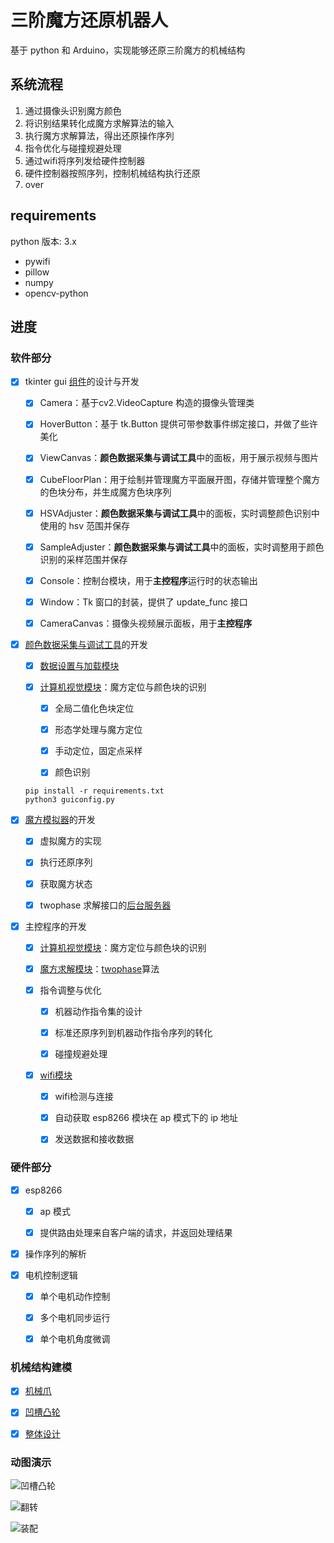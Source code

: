 # 三阶魔方还原机器人

基于 python 和 Arduino，实现能够还原三阶魔方的机械结构



## 系统流程

1. 通过摄像头识别魔方颜色
2. 将识别结果转化成魔方求解算法的输入
3. 执行魔方求解算法，得出还原操作序列
3. 指令优化与碰撞规避处理
4. 通过wifi将序列发给硬件控制器
5. 硬件控制器按照序列，控制机械结构执行还原
6. over



## requirements

python 版本: 3.x


+ pywifi
+ pillow
+ numpy
+ opencv-python 



## 进度

### 软件部分

- [x] tkinter gui [组件](https://github.com/jindada1/CubeRobot/tree/master/components)的设计与开发

  - [x] Camera：基于cv2.VideoCapture 构造的摄像头管理类 
  
  - [x] HoverButton：基于 tk.Button 提供可带参数事件绑定接口，并做了些许美化
  
  - [x] ViewCanvas：**颜色数据采集与调试工具**中的面板，用于展示视频与图片
  
  - [x] CubeFloorPlan：用于绘制并管理魔方平面展开图，存储并管理整个魔方的色块分布，并生成魔方色块序列
  
  - [x] HSVAdjuster：**颜色数据采集与调试工具**中的面板，实时调整颜色识别中使用的 hsv 范围并保存
  
  - [x] SampleAdjuster：**颜色数据采集与调试工具**中的面板，实时调整用于颜色识别的采样范围并保存

  - [x] Console：控制台模块，用于**主控程序**运行时的状态输出

  - [x] Window：Tk 窗口的封装，提供了 update_func 接口
  
  - [x] CameraCanvas：摄像头视频展示面板，用于**主控程序**

- [x] [颜色数据采集与调试工具](https://github.com/jindada1/CubeRobot/blob/master/guiconfig.py)的开发

  - [x] [数据设置与加载模块](https://github.com/jindada1/CubeRobot/tree/master/setting)

  - [x] [计算机视觉模块](https://github.com/jindada1/CubeRobot/blob/master/vision.py)：魔方定位与颜色块的识别

    - [x] 全局二值化色块定位
  
    - [x] 形态学处理与魔方定位
  
    - [x] 手动定位，固定点采样
  
    - [x] 颜色识别

  ```
  pip install -r requirements.txt
  python3 guiconfig.py
  ```

- [x] [魔方模拟器](https://github.com/jindada1/CubeRobot/blob/master/sock/emulator.html)的开发

  - [x] 虚拟魔方的实现

  - [x] 执行还原序列

  - [x] 获取魔方状态

  - [x] twophase 求解接口的[后台服务器](https://github.com/jindada1/CubeRobot/blob/master/sock/http_server.py)


- [x] 主控程序的开发

  - [x] [计算机视觉模块](https://github.com/jindada1/CubeRobot/blob/master/vision.py)：魔方定位与颜色块的识别

  - [x] [魔方求解模块](https://github.com/jindada1/CubeRobot/tree/master/twophase)：[twophase](https://github.com/hkociemba/RubiksCube-TwophaseSolver)算法

  - [x] 指令调整与优化
    
    - [x] 机器动作指令集的设计
    
    - [x] 标准还原序列到机器动作指令序列的转化
    
    - [x] 碰撞规避处理

  - [x] [wifi模块](https://github.com/jindada1/CubeRobot/blob/master/sock/esp_client.py)

    - [x] wifi检测与连接

    - [x] 自动获取 esp8266 模块在 ap 模式下的 ip 地址
    
    - [x] 发送数据和接收数据



### 硬件部分

- [x] esp8266

  - [x] ap 模式

  - [x] 提供路由处理来自客户端的请求，并返回处理结果

- [x] 操作序列的解析

- [x] 电机控制逻辑

  - [x] 单个电机动作控制

  - [x] 多个电机同步运行

  - [x] 单个电机角度微调



### 机械结构建模

- [x] [机械爪](https://github.com/jindada1/CubeRobot/blob/master/models/sldprt/%E6%96%B0%E6%8A%93%E6%89%8B.SLDPRT)

- [x] [凹槽凸轮](https://github.com/jindada1/CubeRobot/blob/master/models/sldprt/%E5%87%B9%E6%A7%BD%E5%87%B8%E8%BD%AE.SLDPRT)

- [x] [整体设计](https://github.com/jindada1/CubeRobot/blob/master/models/sldprt/%E6%9C%BA%E5%99%A8%E4%BA%BA.SLDASM)

 
### 动图演示

![凹槽凸轮](https://github.com/jindada1/CubeRobot/tree/master/models/screenshots/凹槽凸轮.gif)

![翻转](https://github.com/jindada1/CubeRobot/tree/master/models/screenshots/翻转.gif)

![装配](https://github.com/jindada1/CubeRobot/tree/master/models/screenshots/装配.gif)